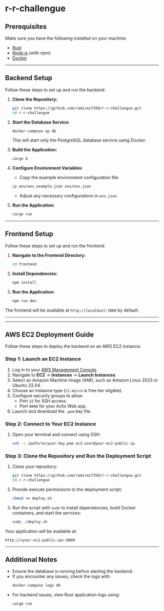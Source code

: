 # r-r-challengue

## Prerequisites

Make sure you have the following installed on your machine:

- [Rust](https://www.rust-lang.org/tools/install)
- [Node.js](https://nodejs.org/en/download/) (with npm)
- [Docker](https://www.docker.com/products/docker-desktop/)

---

## Backend Setup

Follow these steps to set up and run the backend:

1. **Clone the Repository:**
    ```bash
    git clone https://github.com/ramirez7358/r-r-challengue.git
    cd r-r-challengue
    ```

2. **Start the Database Service:**
    ```bash
    docker-compose up db
    ```
   This will start only the PostgreSQL database service using Docker.

3. **Build the Application:**
    ```bash
    cargo b
    ```

4. **Configure Environment Variables:**
    - Copy the example environment configuration file:
    ```bash
    cp env/env_example.json env/env.json
    ```
    - Adjust any necessary configurations in `env.json`.

5. **Run the Application:**
    ```bash
    cargo run
    ```

---

## Frontend Setup

Follow these steps to set up and run the frontend:

1. **Navigate to the Frontend Directory:**
    ```bash
    cd frontend
    ```

2. **Install Dependencies:**
    ```bash
    npm install
    ```

3. **Run the Application:**
    ```bash
    npm run dev
    ```

The frontend will be available at `http://localhost:3000` by default.

---

---

## AWS EC2 Deployment Guide

Follow these steps to deploy the backend on an AWS EC2 instance:

### **Step 1: Launch an EC2 Instance**

1. Log in to your [AWS Management Console](https://aws.amazon.com/console/).
2. Navigate to **EC2** → **Instances** → **Launch Instances**.
3. Select an Amazon Machine Image (AMI), such as Amazon Linux 2023 or Ubuntu 22.04.
4. Choose an instance type (`t2.micro` is free tier eligible).
5. Configure security groups to allow:
    - Port `22` for SSH access.
    - Port `8080` for your Actix Web app.
6. Launch and download the `.pem` key file.

### **Step 2: Connect to Your EC2 Instance**

1. Open your terminal and connect using SSH:
   ```bash
   ssh -i /path/to/your-key.pem ec2-user@your-ec2-public-ip
   ```

### **Step 3: Clone the Repository and Run the Deployment Script**

1. Clone your repository:
   ```bash
   git clone https://github.com/ramirez7358/r-r-challengue.git
   cd r-r-challengue
   ```
2. Provide execute permissions to the deployment script:
   ```bash
   chmod +x deploy.sh
   ```
3. Run the script with `sudo` to install dependencies, build Docker containers, and start the services:
   ```bash
   sudo ./deploy.sh
   ```

Your application will be available at:

```
http://<your-ec2-public-ip>:8080
```

---

## Additional Notes
- Ensure the database is running before starting the backend.
- If you encounter any issues, check the logs with:
  ```bash
  docker-compose logs db
  ```
- For backend issues, view Rust application logs using:
  ```bash
  cargo run
  ```